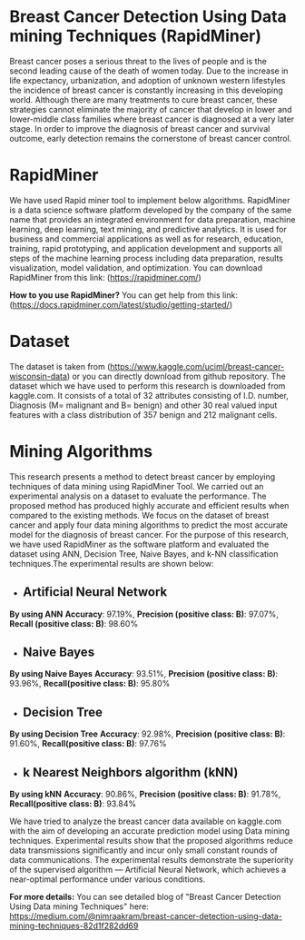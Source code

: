 # Breast Cancer Detection Using Data mining Techniques (RapidMiner)

Breast cancer poses a serious threat to the lives of people and is the second leading cause of the death of women today. Due to the increase in life expectancy, urbanization, and adoption of unknown western lifestyles the incidence of breast cancer is constantly increasing in this developing world. Although there are many treatments to cure breast cancer, these strategies cannot eliminate the majority of cancer that develop in lower and lower-middle class families where breast cancer is diagnosed at a very later stage. 
In order to improve the diagnosis of breast cancer and survival outcome, early detection remains the cornerstone of breast cancer control.

# RapidMiner 

We have used Rapid miner tool to implement below algorithms. RapidMiner is a data science software platform developed by the company of the same name that provides an integrated environment for data preparation, machine learning, deep learning, text mining, and predictive analytics. It is used for business and commercial applications as well as for research, education, training, rapid prototyping, and application development and supports all steps of the machine learning process including data preparation, results visualization, model validation, and optimization. You can download RapidMiner from this link: (https://rapidminer.com/)

**How to you use RapidMiner?** You can get help from this link: (https://docs.rapidminer.com/latest/studio/getting-started/)

# Dataset

The dataset is taken from (https://www.kaggle.com/uciml/breast-cancer-wisconsin-data) or you can directly download from github repository.
The dataset which we have used to perform this research is downloaded from kaggle.com. It consists of a total of 32 attributes consisting of I.D. number, Diagnosis (M= malignant and B= benign) and other 30 real valued input features with a class distribution of 357 benign and 212 malignant cells.

# Mining Algorithms

This research presents a method to detect breast cancer by employing techniques of data mining using RapidMiner Tool. We carried out an experimental analysis on a dataset to evaluate the performance. The proposed method has produced highly accurate and efficient results when compared to the existing methods. We focus on the dataset of breast cancer and apply four data mining algorithms to predict the most accurate model for the diagnosis of breast cancer. For the purpose of this research, we have used RapidMiner as the software platform and evaluated the dataset using ANN, Decision Tree, Naive Bayes, and k-NN classification techniques.The experimental results are shown below:

- ## Artificial Neural Network

**By using ANN** **Accuracy**: 97.19%, **Precision (positive class: B)**: 97.07%, **Recall (positive class: B)**: 98.60%

- ## Naive Bayes

**By using Naive Bayes** **Accuracy**: 93.51%, **Precision (positive class: B)**: 93.96%, **Recall(positive class: B)**: 95.80%

- ## Decision Tree

**By using Decision Tree** **Accuracy**: 92.98%, **Precision (positive class: B)**: 91.60%, **Recall(positive class: B)**: 97.76%

- ## k Nearest Neighbors algorithm (kNN)

**By using kNN** **Accuracy**: 90.86%, **Precision (positive class: B)**: 91.78%, **Recall(positive class: B)**: 93.84%

We have tried to analyze the breast cancer data available on kaggle.com with the aim of developing an accurate prediction model using Data mining techniques. Experimental results show that the proposed algorithms reduce data transmissions significantly and incur only small constant rounds of data communications. The experimental results demonstrate the superiority of the supervised algorithm — Artificial Neural Network, which achieves a near-optimal performance under various conditions.

**For more details:**
You can see detailed blog of "Breast Cancer Detection Using Data mining Techniques" here: https://medium.com/@nimraakram/breast-cancer-detection-using-data-mining-techniques-82d1f282dd69 
